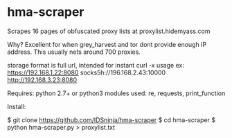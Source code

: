 # hma-scraper
Scrapes 16 pages of obfuscated proxy lists at proxylist.hidemyass.com

Why?
Excellent for when grey_harvest and tor dont provide enough IP address. This usually nets around 700 proxies.

storage format is full url, intended for instant curl -x usage
ex:
https://192.168.1.22:8080
socks5h://196.168.2.43:10000
http://192.168.3.23:8080


Requires: python 2.7+ or python3
modules used:
re, requests, print_function

Install:

$ git clone https://github.com/IDSninja/hma-scraper
$ cd hma-scraper
$ python hma-scraper.py > proxylist.txt

